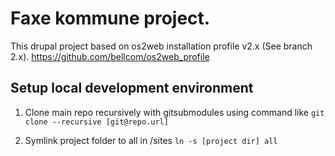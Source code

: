# Faxe kommune project.

This drupal project based on os2web installation profile v2.x (See branch 2.x).
https://github.com/bellcom/os2web_profile

## Setup local development environment

1. Clone main repo recursively with gitsubmodules using command like
`git clone --recursive [git@repo.url]`

2. Symlink project folder to all in /sites
`ln -s [project dir] all`
